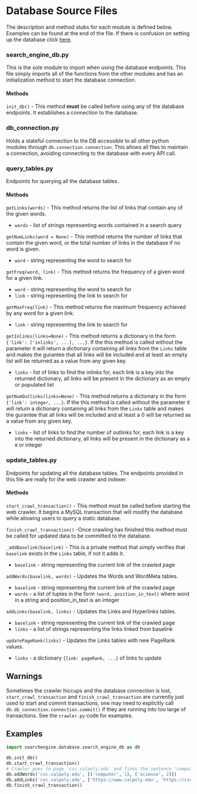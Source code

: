 # Database Source Files
The description and method stubs for each module is defined below. Examples can be found at the end of the file. If there is confusion on setting up the database click [here](setup/README.md).

### search_engine_db.py
This is the sole module to import when using the database endpoints. This file simply imports all of the functions from the other modules and has an initialization method to start the database connection.

#### Methods
`init_db()` - This method **must** be called before using any of the database endpoints. It establishes a connection to the database.

### db_connection.py
Holds a stateful connection to the DB accessible to all other python modules
through `db.connection.connection`. This allows all files to maintain a
connection, avoiding connecting to the database with every API call.

### query_tables.py
Endpoints for querying all the database tables.

#### Methods
`getLinks(words)` - This method returns the list of links that contain any of the given words.
- `words` - list of strings representing words contained in a search query

`getNumLinks(word = None)` - This method returns the number of links that contain the given word, or the total number of links in the database if no word is given.
- `word` - string representing the word to search for

`getFreq(word, link)` - This method returns the frequency of a given word for a given link.
- `word` - string representing the word to search for
- `link` - string representing the link to search for

`getMaxFreq(link)` - This method returns the maximum frequency achieved by any word for a given link.
- `link` - string representing the link to search for

`getInlinks(links=None)` - This method returns a dictionary in the form `{'link': ['inlinks', ...], ...}`. If the this method is called without the parameter it will return a dictionary containing all links from the `Links` table and makes the gurantee that all links will be included and at least an empty list will be returned as a value from any given key.
- `links` - list of links to find the inlinks for, each link is a key into the returned dictionary, all links will be present in the dictionary as an empty or populated list

`getNumOutlinks(links=None)` - This method returns a dictionary in the form `{'link': integer, ...}`. If the this method is called without the parameter it will return a dictionary containing all links from the `Links` table and makes the gurantee that all links will be included and at least a 0 will be returned as a value from any given key.
- `links` - list of links to find the number of outlinks for, each link is a key into the returned dictionary, all links will be present in the dictionary as a `0` or integer

### update_tables.py
Endpoints for updating all the database tables. The endpoints provided in this file are really for the web crawler and indexer.

#### Methods
`start_crawl_transaction()` - This method must be called before starting the web crawler. It begins a MySQL transaction that will modify the database while allowing users to query a static database.

`finish_crawl_transaction()` -Once crawling has finished this method must be called for updated data to be committed to the database.

`_addBaselink(baselink)` - This is a private method that simply verifies that `baselink` exists in the `Links` table, if not it adds it.
- `baselink` - string representing the current link of the crawled page

`addWords(baselink, words)` - Updates the Words and WordMeta tables.
- `baselink` - string representing the current link of the crawled page
- `words` - a list of tuples in the form `(word, position_in_text)` where word in a string and position_in_text is an integer

`addLinks(baselink, links)` - Updates the Links and Hyperlinks tables.
- `baselink` - string representing the current link of the crawled page
- `links` - a list of strings representing the links linked from baselink

`updatePageRank(links)` - Updates the Links tables with new PageRank values.
- `links` - a dictionary `{link: pageRank, ...}` of links to update

## Warnings
Sometimes the crawler hiccups and the database connection is lost, `start_crawl_transaction` and `finish_crawl_transaction` are currently just used to start and commit transactions, one may need to explicitly call `db.db_connection.connection.commit()` if they are running into too large of transactions. See the `crawler.py` code for examples.

## Examples
```python
import searchengine.database.search_engine_db as db

db.init_db()
db.start_crawl_transaction()
# Crawler goes to page 'csc.calpoly.edu' and finds the sentence 'computer science'
db.addWords('csc.calpoly.edu', [('computer', 1), ('science', 2)])
db.addLinks('csc.calpoly.edu', ['https://www.calpoly.edu', 'https://csc.calpoly.edu/faculty/'])
db.finish_crawl_transaction()
```
